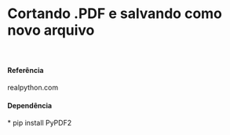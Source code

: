 <h1>Cortando .PDF e salvando como novo arquivo</h1>
<br>

<h4>Referência</h4>
<a src='https://realpython.com/creating-modifying-pdf/#cropping-pages'>realpython.com</a>

<h4>Dependência</h4>
* pip install PyPDF2